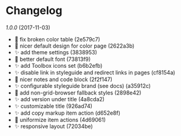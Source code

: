# Changelog

*1.0.0* (2017-11-03)
  - 🐛 fix broken color table (2e579c7)
  - 💄 nicer default design for color page (2622a3b)
  - ✨ add theme settings (3838953)
  - 💄 better default font (73813f9)
  - ✨ add Toolbox icons set (b6b2efb)
  - ✨ disable link in styleguide and redirect links in pages (cf8154a)
  - 💄 nicer notes and code block (2f2f147)
  - ✨ configurable styleguide brand (see docs) (a35912c)
  - 💄 add non-grid-browser fallback styles (2898e42)
  - ✨ add version under title (4a8cda2)
  - ✨ customizable title (926ad74)
  - ✨ add copy markup item action (d652e8f)
  - 💄 uniformize item actions (4d69061)
  - ✨ responsive layout (72034be)
